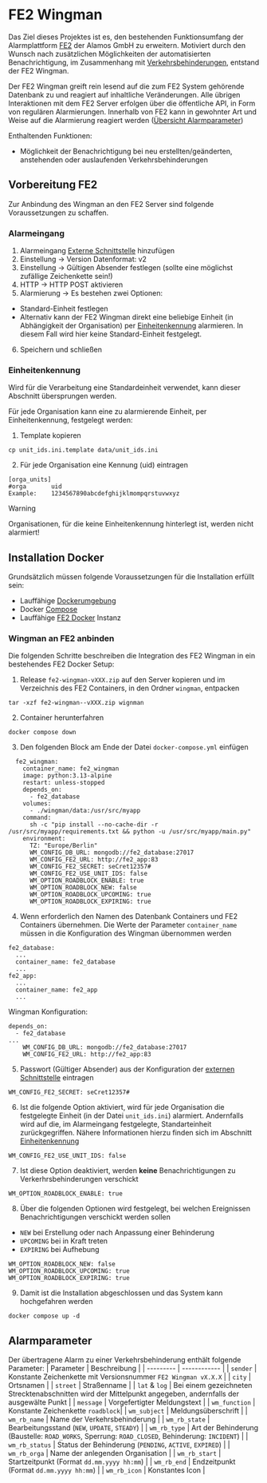 # FE2 Wingman
Das Ziel dieses Projektes ist es, den bestehenden Funktionsumfang der Alarmplattform [FE2](https://alamos.gmbh/loesungen/alarmplattform) der Alamos GmbH zu erweitern. Motiviert durch den Wunsch nach zusätzlichen Möglichkeiten der automatisierten Benachrichtigung, im Zusammenhang mit [Verkehrsbehinderungen](https://alamos-support.atlassian.net/wiki/spaces/documentation/pages/219480778/Verkehrsbehinderungen#Dokumente-anh%C3%A4ngen-FE2-2.38), entstand der FE2 Wingman.

Der FE2 Wingman greift rein lesend auf die zum FE2 System gehörende Datenbank zu und reagiert auf inhaltliche Veränderungen. Alle übrigen Interaktionen mit dem FE2 Server erfolgen über die öffentliche API, in Form von regulären Alarmierungen. Innerhalb von FE2 kann in gewohnter Art und Weise auf die Alarmierung reagiert werden ([Übersicht Alarmparameter](#alarmparameter))

Enthaltenden Funktionen:
* Möglichkeit der Benachrichtigung bei neu erstellten/geänderten, anstehenden oder auslaufenden Verkehrsbehinderungen

## Vorbereitung FE2
Zur Anbindung des Wingman an den FE2 Server sind folgende Voraussetzungen zu schaffen.

### Alarmeingang
1. Alarmeingang [Externe Schnittstelle](https://alamos-support.atlassian.net/wiki/spaces/documentation/pages/219480366/Externe+Schnittstelle) hinzufügen
2. Einstellung -> Version Datenformat: v2
3. Einstellung -> Gültigen Absender festlegen (sollte eine möglichst zufällige Zeichenkette sein!)
4. HTTP -> HTTP POST aktivieren
5. Alarmierung -> Es bestehen zwei Optionen:
  - Standard-Einheit festlegen
  - Alternativ kann der FE2 Wingman direkt eine beliebige Einheit (in Abhängigkeit der Organisation) per [Einheitenkennung](#einheitenkennung) alarmieren. In diesem Fall wird hier keine Standard-Einheit festgelegt.
6. Speichern und schließen

### Einheitenkennung
Wird für die Verarbeitung eine Standardeinheit verwendet, kann dieser Abschnitt übersprungen werden.

Für jede Organisation kann eine zu alarmierende Einheit, per Einheitenkennung, festgelegt werden:

1. Template kopieren
```
cp unit_ids.ini.template data/unit_ids.ini
```
2. Für jede Organisation eine Kennung (uid) eintragen
```
[orga_units]
#orga       uid
Example:    1234567890abcdefghijklmompqrstuvwxyz
```
> [!WARNING]
> Organisationen, für die keine Einheitenkennung hinterlegt ist, werden nicht alarmiert!

## Installation Docker
Grundsätzlich müssen folgende Voraussetzungen für die Installation erfüllt sein:
* Lauffähige [Dockerumgebung](https://docs.docker.com/get-started/get-docker/)
* Docker [Compose](https://getcomposer.org/download/)
* Lauffähige [FE2 Docker](https://github.com/alamos-gmbh/fe2-docker) Instanz

### Wingman an FE2 anbinden
Die folgenden Schritte beschreiben die Integration des FE2 Wingman in ein bestehendes FE2 Docker Setup:

1. Release `fe2-wingman-vXXX.zip` auf den Server kopieren und im Verzeichnis des FE2 Containers, in den Ordner `wingman`, entpacken 
```
tar -xzf fe2-wingman--vXXX.zip wignman
```
2. Container herunterfahren
```
docker compose down
```
3. Den folgenden Block am Ende der Datei `docker-compose.yml` einfügen
```
  fe2_wingman:
    container_name: fe2_wingman
    image: python:3.13-alpine
    restart: unless-stopped
    depends_on:
      - fe2_database
    volumes:
      - ./wingman/data:/usr/src/myapp
    command:
      sh -c "pip install --no-cache-dir -r /usr/src/myapp/requirements.txt && python -u /usr/src/myapp/main.py"
    environment:
      TZ: "Europe/Berlin"
      WM_CONFIG_DB_URL: mongodb://fe2_database:27017
      WM_CONFIG_FE2_URL: http://fe2_app:83
      WM_CONFIG_FE2_SECRET: seCret12357#
      WM_CONFIG_FE2_USE_UNIT_IDS: false
      WM_OPTION_ROADBLOCK_ENABLE: true
      WM_OPTION_ROADBLOCK_NEW: false
      WM_OPTION_ROADBLOCK_UPCOMING: true
      WM_OPTION_ROADBLOCK_EXPIRING: true
```
4. Wenn erforderlich den Namen des Datenbank Containers und FE2 Containers übernehmen. Die Werte der Parameter `container_name` müssen in die Konfiguration des Wingman übernommen werden
```
fe2_database:
  ...
  container_name: fe2_database
  ...
fe2_app:
  ...
  container_name: fe2_app
  ...
```
Wingman Konfiguration:
```
depends_on:
  - fe2_database
...
    WM_CONFIG_DB_URL: mongodb://fe2_database:27017
	WM_CONFIG_FE2_URL: http://fe2_app:83
```
5. Passwort (Gültiger Absender) aus der Konfiguration der [externen Schnittstelle](#vorbereitung-fe2) eintragen
```
WM_CONFIG_FE2_SECRET: seCret12357#
```
6. Ist die folgende Option aktiviert, wird für jede Organisation die festgelegte Einheit (in der Datei `unit_ids.ini`) alarmiert. Andernfalls wird auf die, im Alarmeingang festgelegte, Standarteinheit zurückgegriffen. Nähere Informationen hierzu finden sich im Abschnitt [Einheitenkennung](#einheitenkennung)  
```
WM_CONFIG_FE2_USE_UNIT_IDS: false
```
7. Ist diese Option deaktiviert, werden __keine__ Benachrichtigungen zu Verkerhrsbehinderungen verschickt
```
WM_OPTION_ROADBLOCK_ENABLE: true
```
8. Über die folgenden Optionen wird festgelegt, bei welchen Ereignissen Benachrichtigungen verschickt werden sollen
 - `NEW` bei Erstellung oder nach Anpassung einer Behinderung
 - `UPCOMING` bei in Kraft treten
 - `EXPIRING` bei Aufhebung
```
WM_OPTION_ROADBLOCK_NEW: false
WM_OPTION_ROADBLOCK_UPCOMING: true
WM_OPTION_ROADBLOCK_EXPIRING: true
```
9. Damit ist die Installation abgeschlossen und das System kann hochgefahren werden
```
docker compose up -d
```

## Alarmparameter
 Der übertragene Alarm zu einer Verkehrsbehinderung enthält folgende Parameter:
| Parameter | Beschreibung |
| --------- | ------------ |
| `sender` | Konstante Zeichenkette mit Versionsnummer `FE2 Wingman vX.X.X`  |
| `city` | Ortsnamen |
| `street` | Straßenname |
| `lat` & `log` | Bei einem gezeichneten Strecktenabschnitten wird der Mittelpunkt angegeben, andernfalls der ausgewälte Punkt |
| `message` | Vorgefertigter Meldungstext |
| `wm_function` | Konstante Zeichenkette `roadblock`|
| `wm_subject` | Meldungsüberschrift |
| `wm_rb_name` | Name der Verkehrsbehinderung |
| `wm_rb_state` | Bearbeitungsstand (`NEW`, `UPDATE`, `STEADY`) |
| `wm_rb_type` | Art der Behinderung (Baustelle: `ROAD_WORKS`, Sperrung: `ROAD_CLOSED`, Behinderung: `INCIDENT`) |
| `wm_rb_status` | Status der Behinderung (`PENDING`, `ACTIVE`, `EXPIRED`) |
| `wm_rb_orga` | Name der anlegenden Organisation |
| `wm_rb_start` | Startzeitpunkt (Format `dd.mm.yyyy hh:mm`) |
| `wm_rb_end` | Endzeitpunkt (Format `dd.mm.yyyy hh:mm`) |
| `wm_rb_icon` | Konstantes Icon |

